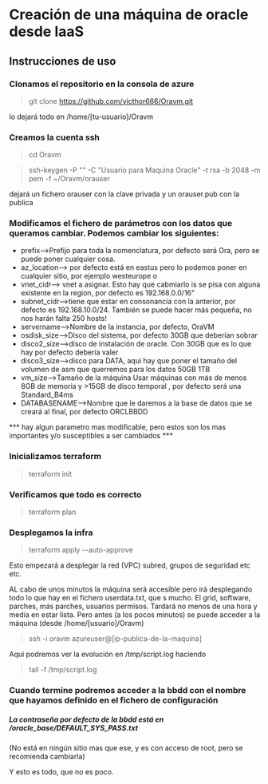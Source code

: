 # Creación de una máquina de oracle desde IaaS 

## Instrucciones de uso

### Clonamos el repositorio en la consola de azure 
  > git clone https://github.com/victhor666/Oravm.git

lo dejará todo en   /home/[tu-usuario]/Oravm

### Creamos la cuenta ssh 
  > cd Oravm 
  
  > ssh-keygen -P "" -C "Usuario para Maquina Oracle" -t rsa -b 2048 -m pem -f ~/Oravm/orauser

dejará un fichero orauser con la clave privada y un orauser.pub con la publica

### Modificamos el fichero de parámetros con los datos que queramos cambiar. Podemos cambiar los siguientes:

- prefix-->Prefijo para toda la nomenclatura, por defecto será Ora, pero se puede poner cualquier cosa.
- az_location--> por defecto está en eastus pero lo podemos poner en cualquier sitio, por ejemplo westeurope o 
- vnet_cidr--> vnet a asignar. Esto hay que cabmiarlo is se pisa con alguna existente en la region, por defecto es 192.168.0.0/16"
- subnet_cidr-->tiene que estar en consonancia con la anterior, por defecto es 192.168.10.0/24. También se puede hacer más pequeña, no nos harán falta 250 hosts!
- servername-->Nombre de la instancia, por defecto, OraVM
- osdisk_size-->Disco del sistema, por defecto 30GB que deberían sobrar
- disco2_size-->disco de instalación de oracle. Con 30GB que es lo que hay por defecto debería valer
- disco3_size-->disco para DATA, aqui hay que poner el tamaño del volumen de asm que querremos para los datos 50GB 1TB
- vm_size-->Tamaño de la máquina Usar máquinas con más de menos 8GB de memoria y >15GB de disco temporal , por defecto será una Standard_B4ms
- DATABASENAME-->Nombre que le daremos a la base de datos que se creará al final, por defecto ORCLBBDD
 
 *** hay algun parametro mas modificable, pero estos son los mas importantes y/o susceptibles a ser cambiados ***

### Inicializamos terraform
  > terraform init

### Verificamos que todo es correcto
  > terraform plan

### Desplegamos la infra
  > terraform apply --auto-approve

Esto empezará a desplegar la red (VPC) subred, grupos de seguridad etc etc. 

AL cabo de unos minutos la máquina será accesible pero irá desplegando todo lo que hay en el fichero userdata.txt, que s mucho. El grid, software, parches, más parches, usuarios permisos. Tardará no menos de una hora y media en estar lista. Pero antes (a los pocos minutos) se puede acceder a la máquina
  (desde /home/[usuario]/Oravm)
  > ssh -i oravm azureuser@[ip-publica-de-la-maquina]

Aqui podremos ver la evolución en /tmp/script.log haciendo
  > tail -f /tmp/script.log

### Cuando termine podremos acceder a la bbdd con el nombre que hayamos definido en el fichero de configuración
##### La contraseña por defecto de la bbdd está en ***/oracle_base/DEFAULT_SYS_PASS.txt***
(No está en ningún sitio mas que ese, y es con acceso de root, pero se recomienda cambiarla)

Y esto es todo, que no es poco. 


